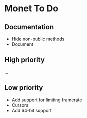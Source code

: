 Monet To Do
===========

Documentation
-------------

* Hide non-public methods
* Document

High priority
-------------

…

Low priority
------------

* Add support for limiting framerate
* Cursors
* Add 64-bit support
